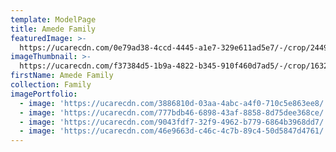 ```yaml
---
template: ModelPage
title: Amede Family
featuredImage: >-
  https://ucarecdn.com/0e79ad38-4ccd-4445-a1e7-329e611ad5e7/-/crop/2449x1296/0,0/-/preview/
imageThumbnail: >-
  https://ucarecdn.com/f37384d5-1b9a-4822-b345-910f460d7ad5/-/crop/1632x1464/0,0/-/preview/
firstName: Amede Family
collection: Family
imagePortfolio:
  - image: 'https://ucarecdn.com/3886810d-03aa-4abc-a4f0-710c5e863ee8/'
  - image: 'https://ucarecdn.com/777bdb46-6898-43af-8858-8d75dee368ce/'
  - image: 'https://ucarecdn.com/9043fdf7-32f9-4962-b779-6864b3968dd7/'
  - image: 'https://ucarecdn.com/46e9663d-c46c-4c7b-89c4-50d5847d4761/'
---
```


